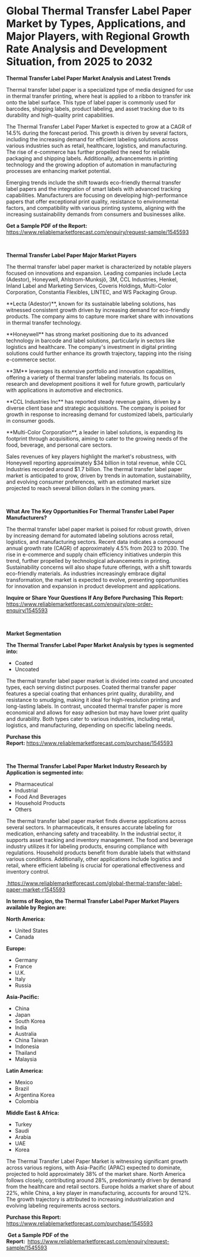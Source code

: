 <p><h1>Global Thermal Transfer Label Paper Market by Types, Applications, and Major Players, with Regional Growth Rate Analysis and Development Situation, from 2025 to 2032</h1></p><p><strong>Thermal Transfer Label Paper Market Analysis and Latest Trends</strong></p>
<p><p>Thermal transfer label paper is a specialized type of media designed for use in thermal transfer printing, where heat is applied to a ribbon to transfer ink onto the label surface. This type of label paper is commonly used for barcodes, shipping labels, product labeling, and asset tracking due to its durability and high-quality print capabilities.</p><p>The Thermal Transfer Label Paper Market is expected to grow at a CAGR of 14.5% during the forecast period. This growth is driven by several factors, including the increasing demand for efficient labeling solutions across various industries such as retail, healthcare, logistics, and manufacturing. The rise of e-commerce has further propelled the need for reliable packaging and shipping labels. Additionally, advancements in printing technology and the growing adoption of automation in manufacturing processes are enhancing market potential.</p><p>Emerging trends include the shift towards eco-friendly thermal transfer label papers and the integration of smart labels with advanced tracking capabilities. Manufacturers are focusing on developing high-performance papers that offer exceptional print quality, resistance to environmental factors, and compatibility with various printing systems, aligning with the increasing sustainability demands from consumers and businesses alike.</p></p>
<p><strong>Get a Sample PDF of the Report:&nbsp;</strong> <a href="https://www.reliablemarketforecast.com/enquiry/request-sample/1545593?utm_campaign=1080&utm_medium=2&utm_source=Github&utm_content=ia&utm_term=19042025&utm_id=thermal-transfer-label-paper">https://www.reliablemarketforecast.com/enquiry/request-sample/1545593</a></p>
<p>&nbsp;</p>
<p><strong>Thermal Transfer Label Paper Major Market Players</strong></p>
<p><p>The thermal transfer label paper market is characterized by notable players focused on innovations and expansion. Leading companies include Lecta (Adestor), Honeywell, Ahlstrom-Munksjö, 3M, CCL Industries, Henkel, Inland Label and Marketing Services, Coveris Holdings, Multi-Color Corporation, Constantia Flexibles, LINTEC, and WS Packaging Group.</p><p>**Lecta (Adestor)**, known for its sustainable labeling solutions, has witnessed consistent growth driven by increasing demand for eco-friendly products. The company aims to capture more market share with innovations in thermal transfer technology.</p><p>**Honeywell** has strong market positioning due to its advanced technology in barcode and label solutions, particularly in sectors like logistics and healthcare. The company's investment in digital printing solutions could further enhance its growth trajectory, tapping into the rising e-commerce sector.</p><p>**3M** leverages its extensive portfolio and innovation capabilities, offering a variety of thermal transfer labeling materials. Its focus on research and development positions it well for future growth, particularly with applications in automotive and electronics.</p><p>**CCL Industries Inc** has reported steady revenue gains, driven by a diverse client base and strategic acquisitions. The company is poised for growth in response to increasing demand for customized labels, particularly in consumer goods.</p><p>**Multi-Color Corporation**, a leader in label solutions, is expanding its footprint through acquisitions, aiming to cater to the growing needs of the food, beverage, and personal care sectors.</p><p>Sales revenues of key players highlight the market's robustness, with Honeywell reporting approximately $34 billion in total revenue, while CCL Industries recorded around $1.7 billion. The thermal transfer label paper market is anticipated to grow, driven by trends in automation, sustainability, and evolving consumer preferences, with an estimated market size projected to reach several billion dollars in the coming years.</p></p>
<p>&nbsp;</p>
<p><strong>What Are The Key Opportunities For Thermal Transfer Label Paper Manufacturers?</strong></p>
<p><p>The thermal transfer label paper market is poised for robust growth, driven by increasing demand for automated labeling solutions across retail, logistics, and manufacturing sectors. Recent data indicates a compound annual growth rate (CAGR) of approximately 4.5% from 2023 to 2030. The rise in e-commerce and supply chain efficiency initiatives underpin this trend, further propelled by technological advancements in printing. Sustainability concerns will also shape future offerings, with a shift towards eco-friendly materials. As industries increasingly embrace digital transformation, the market is expected to evolve, presenting opportunities for innovation and expansion in product development and applications.</p></p>
<p><strong>Inquire or Share Your Questions If Any Before Purchasing This Report:</strong> <a href="https://www.reliablemarketforecast.com/enquiry/pre-order-enquiry/1545593?utm_campaign=1080&utm_medium=2&utm_source=Github&utm_content=ia&utm_term=19042025&utm_id=thermal-transfer-label-paper">https://www.reliablemarketforecast.com/enquiry/pre-order-enquiry/1545593</a></p>
<p>&nbsp;</p>
<p><strong>Market Segmentation</strong></p>
<p><strong>The Thermal Transfer Label Paper Market Analysis by types is segmented into:</strong></p>
<p><ul><li>Coated</li><li>Uncoated</li></ul></p>
<p><p>The thermal transfer label paper market is divided into coated and uncoated types, each serving distinct purposes. Coated thermal transfer paper features a special coating that enhances print quality, durability, and resistance to smudging, making it ideal for high-resolution printing and long-lasting labels. In contrast, uncoated thermal transfer paper is more economical and allows for easy adhesion but may have lower print quality and durability. Both types cater to various industries, including retail, logistics, and manufacturing, depending on specific labeling needs.</p></p>
<p><strong>Purchase this Report:&nbsp;</strong><a href="https://www.reliablemarketforecast.com/purchase/1545593?utm_campaign=1080&utm_medium=2&utm_source=Github&utm_content=ia&utm_term=19042025&utm_id=thermal-transfer-label-paper">https://www.reliablemarketforecast.com/purchase/1545593</a></p>
<p>&nbsp;</p>
<p><strong>The Thermal Transfer Label Paper Market Industry Research by Application is segmented into:</strong></p>
<p><ul><li>Pharmaceutical</li><li>Industrial</li><li>Food And Beverages</li><li>Household Products</li><li>Others</li></ul></p>
<p><p>The thermal transfer label paper market finds diverse applications across several sectors. In pharmaceuticals, it ensures accurate labeling for medication, enhancing safety and traceability. In the industrial sector, it supports asset tracking and inventory management. The food and beverage industry utilizes it for labeling products, ensuring compliance with regulations. Household products benefit from durable labels that withstand various conditions. Additionally, other applications include logistics and retail, where efficient labeling is crucial for operational effectiveness and inventory control.</p></p>
<p><a href="https://www.reliablemarketforecast.com/global-thermal-transfer-label-paper-market-r1545593?utm_campaign=1080&utm_medium=2&utm_source=Github&utm_content=ia&utm_term=19042025&utm_id=thermal-transfer-label-paper">&nbsp;https://www.reliablemarketforecast.com/global-thermal-transfer-label-paper-market-r1545593</a></p>
<p><strong>In terms of Region, the Thermal Transfer Label Paper Market Players available by Region are:</strong></p>
<p>
    <p> <strong> North America: </strong>
        <ul>
            <li>United States</li>
            <li>Canada</li>
        </ul>
        </p> 
    <p> <strong> Europe: </strong>
        <ul>
            <li>Germany</li>
            <li>France</li>
            <li>U.K.</li>
            <li>Italy</li>
            <li>Russia</li>
        </ul>
        </p> 
    <p> <strong> Asia-Pacific: </strong>
        <ul>
            <li>China</li>
            <li>Japan</li>
            <li>South Korea</li>
            <li>India</li>
            <li>Australia</li>
            <li>China Taiwan</li>
            <li>Indonesia</li>
            <li>Thailand</li>
            <li>Malaysia</li>
        </ul>
        </p> 
    <p> <strong> Latin America: </strong>
        <ul>
            <li>Mexico</li>
            <li>Brazil</li>
            <li>Argentina Korea</li>
            <li>Colombia</li>
        </ul>
        </p> 
    <p> <strong> Middle East & Africa: </strong>
        <ul>
            <li>Turkey</li>
            <li>Saudi</li>
            <li>Arabia</li>
            <li>UAE</li>
            <li>Korea</li>
        </ul>
    </p>
    </p>
<p><p>The Thermal Transfer Label Paper Market is witnessing significant growth across various regions, with Asia-Pacific (APAC) expected to dominate, projected to hold approximately 38% of the market share. North America follows closely, contributing around 28%, predominantly driven by demand from the healthcare and retail sectors. Europe holds a market share of about 22%, while China, a key player in manufacturing, accounts for around 12%. The growth trajectory is attributed to increasing industrialization and evolving labeling requirements across sectors.</p></p>
<p><strong>Purchase this Report: </strong><a href="https://www.reliablemarketforecast.com/purchase/1545593?utm_campaign=1080&utm_medium=2&utm_source=Github&utm_content=ia&utm_term=19042025&utm_id=thermal-transfer-label-paper">https://www.reliablemarketforecast.com/purchase/1545593</a></p>
<p>&nbsp;<strong>Get a Sample PDF of the Report:&nbsp;&nbsp;</strong><a href="https://www.reliablemarketforecast.com/enquiry/request-sample/1545593?utm_campaign=1080&utm_medium=2&utm_source=Github&utm_content=ia&utm_term=19042025&utm_id=thermal-transfer-label-paper">https://www.reliablemarketforecast.com/enquiry/request-sample/1545593</a></p>
<p><strong></strong></p>
<p><p></p><p></p><p></p></p>